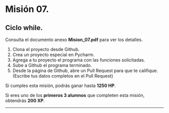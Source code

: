 
# Misión 07.

## Ciclo **while**.

Consulta el documento anexo **Mision_07.pdf** para ver los detalles.


1. Clona el proyecto desde Github.
2. Crea un proyecto especial en Pycharm.
3. Agrega a tu proyecto el programa con las funciones solicitadas.
4. Sube a Github el programa terminado.
5. Desde la página de Github, abre un Pull Request para que te califique. (Escribe tus datos completos en el Pull Request)

Si cumples esta misión, podrás ganar hasta **1250 HP**.

Si eres uno de los **primeros 3 alumnos** que completen esta misión, obtendrás **200 XP**.

***
